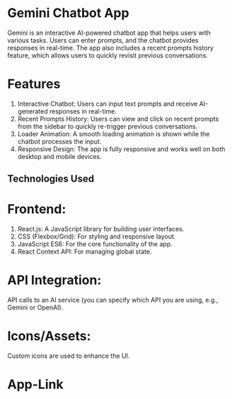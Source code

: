 # Gemini Chatbot App
Gemini is an interactive AI-powered chatbot app that helps users with various tasks. Users can enter prompts, and the chatbot provides responses in real-time. The app also includes a recent prompts history feature, which allows users to quickly revisit previous conversations.

# Features
1. Interactive Chatbot: Users can input text prompts and receive AI-generated responses in real-time.
2. Recent Prompts History: Users can view and click on recent prompts from the sidebar to quickly re-trigger previous conversations.
3. Loader Animation: A smooth loading animation is shown while the chatbot processes the input.
4. Responsive Design: The app is fully responsive and works well on both desktop and mobile devices.

## Technologies Used

# Frontend:
1. React.js: A JavaScript library for building user interfaces.
2. CSS (Flexbox/Grid): For styling and responsive layout.
3. JavaScript ES6: For the core functionality of the app.
4. React Context API: For managing global state.

# API Integration:
API calls to an AI service (you can specify which API you are using, e.g., Gemini or OpenAI).

# Icons/Assets:
Custom icons are used to enhance the UI.

# App-Link

